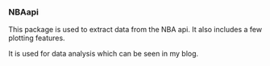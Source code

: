 ### NBAapi

This package is used to extract data from the NBA api. It also includes a few plotting features.

It is used for data analysis which can be seen in my blog.